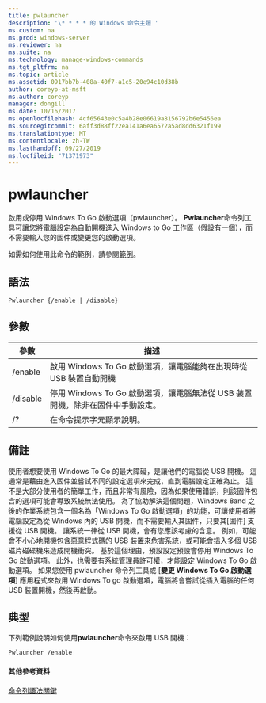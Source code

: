 ```yaml
---
title: pwlauncher
description: '\* * * * 的 Windows 命令主題 '
ms.custom: na
ms.prod: windows-server
ms.reviewer: na
ms.suite: na
ms.technology: manage-windows-commands
ms.tgt_pltfrm: na
ms.topic: article
ms.assetid: 0917bb7b-408a-40f7-a1c5-20e94c10d38b
author: coreyp-at-msft
ms.author: coreyp
manager: dongill
ms.date: 10/16/2017
ms.openlocfilehash: 4cf65643e0c5a4b28e06619a8156792b6e5456ea
ms.sourcegitcommit: 6aff3d88ff22ea141a6ea6572a5ad8dd6321f199
ms.translationtype: MT
ms.contentlocale: zh-TW
ms.lasthandoff: 09/27/2019
ms.locfileid: "71371973"
---
```

# <a name="pwlauncher"></a>pwlauncher



啟用或停用 Windows To Go 啟動選項（pwlauncher）。 **Pwlauncher**命令列工具可讓您將電腦設定為自動開機進入 Windows to Go 工作區（假設有一個），而不需要輸入您的固件或變更您的啟動選項。

如需如何使用此命令的範例，請參閱[範例](#BKMK_examples)。

## <a name="syntax"></a>語法

```
Pwlauncher {/enable | /disable}
```

## <a name="parameters"></a>參數

|參數|描述|
|---------|-----------|
|/enable|啟用 Windows To Go 啟動選項，讓電腦能夠在出現時從 USB 裝置自動開機|
|/disable|停用 Windows To Go 啟動選項，讓電腦無法從 USB 裝置開機，除非在固件中手動設定。|
|/?|在命令提示字元顯示說明。|

## <a name="remarks"></a>備註

使用者想要使用 Windows To Go 的最大障礙，是讓他們的電腦從 USB 開機。 這通常是藉由進入固件並嘗試不同的設定選項來完成，直到電腦設定正確為止。 這不是大部分使用者的簡單工作，而且非常有風險，因為如果使用錯誤，則該固件包含的選項可能會導致系統無法使用。 為了協助解決這個問題，Windows 8and 之後的作業系統包含一個名為「Windows To Go 啟動選項」的功能，可讓使用者將電腦設定為從 Windows 內的 USB 開機，而不需要輸入其固件，只要其[固件] 支援從 USB 開機。 讓系統一律從 USB 開機，會有您應該考慮的含意。 例如，可能會不小心地開機包含惡意程式碼的 USB 裝置來危害系統，或可能會插入多個 USB 磁片磁碟機來造成開機衝突。 基於這個理由，預設設定預設會停用 Windows To Go 啟動選項。 此外，也需要有系統管理員許可權，才能設定 Windows To Go 啟動選項。 如果您使用 pwlauncher 命令列工具或 [**變更 Windows To Go 啟動選項**] 應用程式來啟用 Windows To go 啟動選項，電腦將會嘗試從插入電腦的任何 USB 裝置開機，然後再啟動。

## <a name="BKMK_examples"></a>典型

下列範例說明如何使用**pwlauncher**命令來啟用 USB 開機：
```
Pwlauncher /enable
```

#### <a name="additional-references"></a>其他參考資料

[命令列語法關鍵](command-line-syntax-key.md)